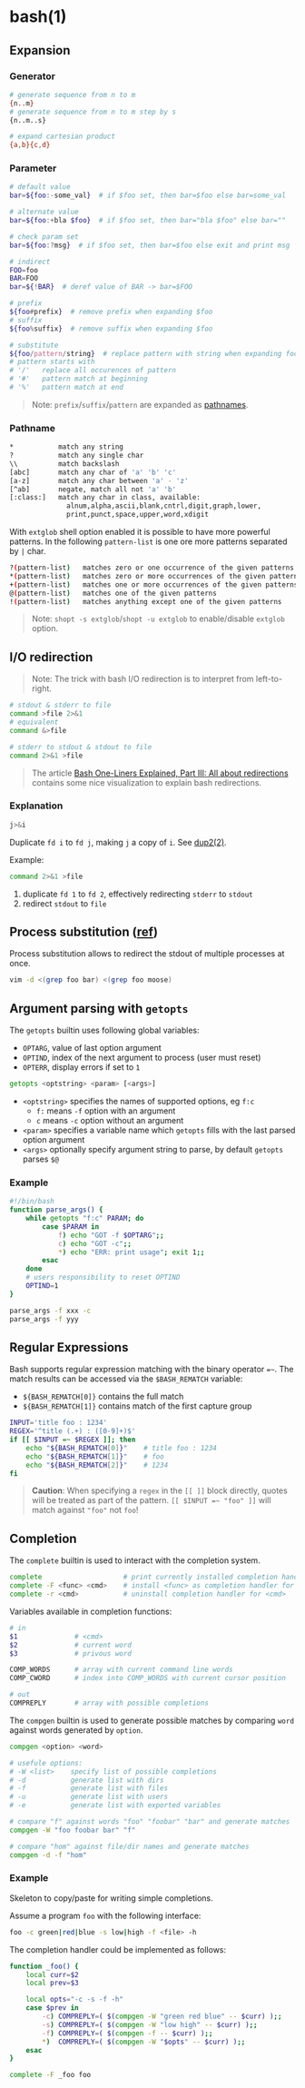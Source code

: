 # bash(1)

## Expansion

### Generator

```bash
# generate sequence from n to m
{n..m}
# generate sequence from n to m step by s
{n..m..s}

# expand cartesian product
{a,b}{c,d}
```

### Parameter
```bash
# default value
bar=${foo:-some_val}  # if $foo set, then bar=$foo else bar=some_val

# alternate value
bar=${foo:+bla $foo}  # if $foo set, then bar="bla $foo" else bar=""

# check param set
bar=${foo:?msg}  # if $foo set, then bar=$foo else exit and print msg

# indirect
FOO=foo
BAR=FOO
bar=${!BAR}  # deref value of BAR -> bar=$FOO

# prefix
${foo#prefix}  # remove prefix when expanding $foo
# suffix
${foo%suffix}  # remove suffix when expanding $foo

# substitute
${foo/pattern/string}  # replace pattern with string when expanding foo
# pattern starts with
# '/'   replace all occurences of pattern
# '#'   pattern match at beginning
# '%'   pattern match at end
```

> Note: `prefix`/`suffix`/`pattern` are expanded as [pathnames](#pathname).

### Pathname

```bash
*           match any string
?           match any single char
\\          match backslash
[abc]       match any char of 'a' 'b' 'c'
[a-z]       match any char between 'a' - 'z'
[^ab]       negate, match all not 'a' 'b'
[:class:]   match any char in class, available:
              alnum,alpha,ascii,blank,cntrl,digit,graph,lower,
              print,punct,space,upper,word,xdigit
```

With `extglob` shell option enabled it is possible to have more powerful
patterns. In the following `pattern-list` is one ore more patterns separated
by `|` char.

```bash
?(pattern-list)   matches zero or one occurrence of the given patterns
*(pattern-list)   matches zero or more occurrences of the given patterns
+(pattern-list)   matches one or more occurrences of the given patterns
@(pattern-list)   matches one of the given patterns
!(pattern-list)   matches anything except one of the given patterns
```
> Note: `shopt -s extglob`/`shopt -u extglob` to enable/disable `extglob`
> option.

## I/O redirection

> Note: The trick with bash I/O redirection is to interpret from left-to-right.

```bash
# stdout & stderr to file
command >file 2>&1
# equivalent
command &>file

# stderr to stdout & stdout to file
command 2>&1 >file
```
> The article [Bash One-Liners Explained, Part III: All about
> redirections](https://catonmat.net/bash-one-liners-explained-part-three)
> contains some nice visualization to explain bash redirections.

### Explanation

```bash
j>&i
```
Duplicate `fd i` to `fd j`, making `j` a copy of `i`. See [dup2(2)][dup2].

Example:
```bash
command 2>&1 >file
```
1. duplicate `fd 1` to `fd 2`, effectively redirecting `stderr` to `stdout`
2. redirect `stdout` to `file`

## Process substitution ([ref][psub])

Process substitution allows to redirect the stdout of multiple processes at
once.
```bash
vim -d <(grep foo bar) <(grep foo moose)
```

## Argument parsing with `getopts`

The `getopts` builtin uses following global variables:
- `OPTARG`, value of last option argument
- `OPTIND`, index of the next argument to process (user must reset)
- `OPTERR`, display errors if set to `1`

```bash
getopts <optstring> <param> [<args>]
```
- `<optstring>` specifies the names of supported options, eg `f:c`
  - `f:` means `-f` option with an argument
  - `c` means `-c` option without an argument
- `<param>` specifies a variable name which `getopts` fills with the last parsed option argument
- `<args>` optionally specify argument string to parse, by default `getopts` parses `$@`

### Example
```bash
#!/bin/bash
function parse_args() {
    while getopts "f:c" PARAM; do
        case $PARAM in
            f) echo "GOT -f $OPTARG";;
            c) echo "GOT -c";;
            *) echo "ERR: print usage"; exit 1;;
        esac
    done
    # users responsibility to reset OPTIND
    OPTIND=1
}

parse_args -f xxx -c
parse_args -f yyy
```

## Regular Expressions

Bash supports regular expression matching with the binary operator `=~`.
The match results can be accessed via the `$BASH_REMATCH` variable:
- `${BASH_REMATCH[0]}` contains the full match
- `${BASH_REMATCH[1]}` contains match of the first capture group

```bash
INPUT='title foo : 1234'
REGEX='^title (.+) : ([0-9]+)$'
if [[ $INPUT =~ $REGEX ]]; then
    echo "${BASH_REMATCH[0]}"    # title foo : 1234
    echo "${BASH_REMATCH[1]}"    # foo
    echo "${BASH_REMATCH[2]}"    # 1234
fi
```
> **Caution**: When specifying a `regex` in the `[[ ]]` block directly, quotes will be treated as part of the pattern.
> `[[ $INPUT =~ "foo" ]]` will match against `"foo"` not `foo`!

## Completion

The `complete` builtin is used to interact with the completion system.
```bash
complete                    # print currently installed completion handler
complete -F <func> <cmd>    # install <func> as completion handler for <cmd>
complete -r <cmd>           # uninstall completion handler for <cmd>
```

Variables available in completion functions:
```bash
# in
$1              # <cmd>
$2              # current word
$3              # privous word

COMP_WORDS      # array with current command line words
COMP_CWORD      # index into COMP_WORDS with current cursor position

# out
COMPREPLY       # array with possible completions
```

The `compgen` builtin is used to generate possible matches by comparing `word`
against words generated by `option`.
```bash
compgen <option> <word>

# usefule options:
# -W <list>    specify list of possible completions
# -d           generate list with dirs
# -f           generate list with files
# -u           generate list with users
# -e           generate list with exported variables

# compare "f" against words "foo" "foobar" "bar" and generate matches
compgen -W "foo foobar bar" "f"

# compare "hom" against file/dir names and generate matches
compgen -d -f "hom"
```

### Example
Skeleton to copy/paste for writing simple completions.

Assume a program `foo` with the following interface:
```bash
foo -c green|red|blue -s low|high -f <file> -h
```

The completion handler could be implemented as follows:
```bash
function _foo() {
    local curr=$2
    local prev=$3

    local opts="-c -s -f -h"
    case $prev in
        -c) COMPREPLY=( $(compgen -W "green red blue" -- $curr) );;
        -s) COMPREPLY=( $(compgen -W "low high" -- $curr) );;
        -f) COMPREPLY=( $(compgen -f -- $curr) );;
        *)  COMPREPLY=( $(compgen -W "$opts" -- $curr) );;
    esac
}

complete -F _foo foo
```

[dup2]: http://man7.org/linux/man-pages/man2/dup.2.html
[psub]: https://tldp.org/LDP/abs/html/process-sub.html
